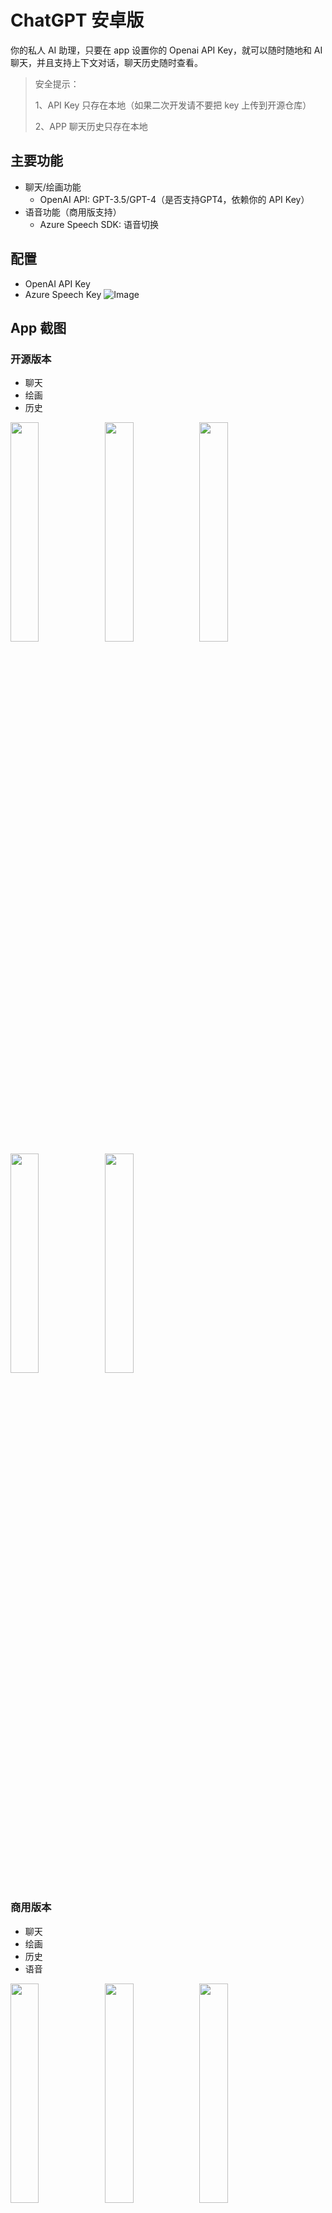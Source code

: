 # ChatGPT 安卓版

你的私人 AI 助理，只要在 app 设置你的 Openai API Key，就可以随时随地和 AI 聊天，并且支持上下文对话，聊天历史随时查看。

> 安全提示：
> 
> 1、API Key 只存在本地（如果二次开发请不要把 key 上传到开源仓库）
> 
> 2、APP 聊天历史只存在本地

## 主要功能

- 聊天/绘画功能
    - OpenAI API: GPT-3.5/GPT-4（是否支持GPT4，依赖你的 API Key）
- 语音功能（商用版支持）
    - Azure Speech SDK: 语音切换

## 配置

- OpenAI API Key
- Azure Speech Key
  ![Image](images/key_set.png)

## App 截图

### 开源版本

- 聊天
- 绘画
- 历史

<img src="images/chatgpt_1.jpeg" width="30%"><img src="images/chatgpt_2.jpeg" width="30%"><img src="images/chatgpt_3.jpeg" width="30%">  
<img src="images/chatgpt_4.jpeg" width="30%"><img src="images/chatgpt_5.jpeg" width="30%">

### 商用版本

- 聊天
- 绘画
- 历史
- 语音

<img src="images/aichat_1.jpeg" width="30%"><img src="images/aichat_2.jpeg" width="30%"><img src="images/aichat_3.jpeg" width="30%">  
<img src="images/aichat_4.jpeg" width="30%"><img src="images/aichat_5.jpeg" width="30%">

## App 下载

### 商用版本

下载地址：[https://www.pgyer.com/Fq458k](https://www.pgyer.com/Fq458k)  
或  
二维码  
<img src="images/qrcode_download.png" width="30%" height="30%">

## QQ交流群

### ChatGPT-APP-AIChat 交流群: 824060029

<img src="images/qq.png" width="30%" height="30%">

##  赞助

如果项目对您有帮助，希望老板支持一下，祝老板发财～

微信打赏  
<img src="images/wexinpay.jpeg" width="30%" height="30%">

支付宝打赏  
<img src="images/alipay.jpeg" width="30%" height="30%">
## License

MIT License

Copyright (c) 2023 Ouyang Jinmiao

Permission is hereby granted, free of charge, to any person obtaining a copy of this software and
associated documentation files (the "Software"), to deal in the Software without restriction,
including without limitation the rights to use, copy, modify, merge, publish, distribute,
sublicense, and/or sell copies of the Software, and to permit persons to whom the Software is
furnished to do so, subject to the following conditions:

The above copyright notice and this permission notice shall be included in all copies or substantial
portions of the Software.

THE SOFTWARE IS PROVIDED "AS IS", WITHOUT WARRANTY OF ANY KIND, EXPRESS OR IMPLIED, INCLUDING BUT
NOT LIMITED TO THE WARRANTIES OF MERCHANTABILITY, FITNESS FOR A PARTICULAR PURPOSE AND
NONINFRINGEMENT. IN NO EVENT SHALL THE AUTHORS OR COPYRIGHT HOLDERS BE LIABLE FOR ANY CLAIM, DAMAGES
OR OTHER LIABILITY, WHETHER IN AN ACTION OF CONTRACT, TORT OR OTHERWISE, ARISING FROM, OUT OF OR IN
CONNECTION WITH THE SOFTWARE OR THE USE OR OTHER DEALINGS IN THE SOFTWARE.